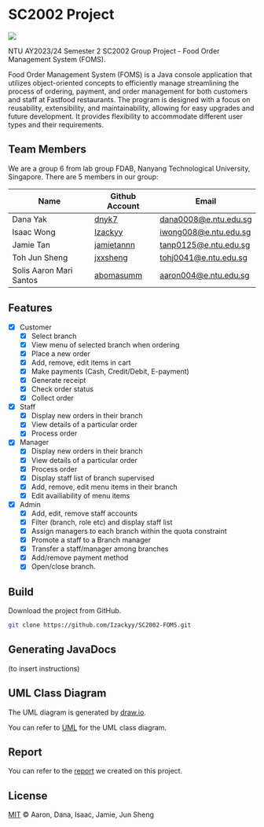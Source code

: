 # SC2002 Project 

[![](imgs/fypms.png)](https://pufanyi.github.io/FYPMS/)

NTU AY2023/24 Semester 2 SC2002 Group Project - Food Order Management System (FOMS).

Food Order Management System (FOMS) is a Java console application that utilizes object-oriented concepts to efficiently manage streamlining the process of ordering, payment,
and order management for both customers and staff at Fastfood restaurants. The program is designed with a focus on reusability, extensibility, and maintainability, allowing for easy upgrades and future development. It provides flexibility to accommodate different user types and their requirements.

## Team Members

We are a group 6 from lab group FDAB, Nanyang Technological University, Singapore. There are 5 members in our group:

| Name         | Github Account                                  | Email                 |
|--------------|-------------------------------------------------|-----------------------|         
| Dana Yak | [dnyk7](https://github.com/dnyk7) | [dana0008@e.ntu.edu.sg](mailto:dana0008@e.ntu.edu.sg) |
| Isaac Wong  | [Izackyy](https://github.com/Izackyy)         | [iwong008@e.ntu.edu.sg](mailto:iwong008@e.ntu.edu.sg) |
| Jamie Tan  | [jamietannn](https://github.com/jamietannn)   | [tanp0125@e.ntu.edu.sg](mailto:tanp0125@e.ntu.edu.sg)  |
| Toh Jun Sheng  | [jxxsheng](https://github.com/jxxsheng)   | [tohj0041@e.ntu.edu.sg](mailto:tohj0041@e.ntu.edu.sg)  |
|Solis Aaron Mari Santos| [abomasumm](https://github.com/abomasumm)           | [aaron004@e.ntu.edu.sg](mailto:aaron004@e.ntu.edu.sg) |


## Features
- [x] Customer
  - [x] Select branch
  - [x] View menu of selected branch when ordering
  - [x] Place a new order
  - [x] Add, remove, edit items in cart
  - [x] Make payments (Cash, Credit/Debit, E-payment)
  - [x] Generate receipt
  - [x] Check order status
  - [x] Collect order 

- [x] Staff
  - [x] Display new orders in their branch
  - [x] View details of a particular order
  - [x] Process order

- [x] Manager
  - [x] Display new orders in their branch
  - [x] View details of a particular order
  - [x] Process order
  - [x] Display staff list of branch supervised
  - [x] Add, remove, edit menu items in their branch
  - [x] Edit availiability of menu items
- [x] Admin
  - [x] Add, edit, remove staff accounts
  - [x] Filter (branch, role etc) and display staff list
  - [x] Assign managers to each branch within the quota constraint
  - [x] Promote a staff to a Branch manager
  - [x] Transfer a staff/manager among branches
  - [x] Add/remove payment method
  - [x] Open/close branch.

## Build

Download the project from GitHub.

```bash
git clone https://github.com/Izackyy/SC2002-FOMS.git
```

## Generating JavaDocs

(to insert instructions)

## UML Class Diagram

The UML diagram is generated by [draw.io](https://draw.io/).

You can refer to [UML](https://github.com/Izackyy/SC2002-FOMS/blob/main/SC2002FOMS/SC2002%20UML%20diagram.drawio.png) for the UML class diagram.

## Report

You can refer to the [report](https://github.com/Izackyy/SC2002-FOMS/blob/main/SC2002FOMS/SC2002%20Report.pdf) we created on this project.


## License

[MIT](LICENSE) © Aaron, Dana, Isaac, Jamie, Jun Sheng
